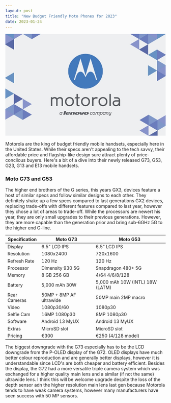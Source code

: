 ```yaml
---
layout: post
title: "New Budget Friendly Moto Phones for 2023"
date: 2023-01-24
---
```


![Motorola logo on a red background](/images/moto.jpg)

Motorola are the king of budget friendly mobile handsets, especially here in the United States. While their specs aren't appealing to the tech savvy, their affordable price and flagship-like design sure attract plenty of price-conciious buyers. Here's a bit of a dive into their newly released G73, G53, G23, G13 and E13 mobile handsets.

### Moto G73 and G53

The higher end brothers of the G series, this years GX3, devices feature a host of similar specs and follow similar designs to each other. They definitely shake up a few specs compared to last generations GX2 devices, replacing trade-offs with different features compared to last year, however they chose a lot of areas to trade-off. While the processors are newert his year, they are only small upgrades to their previous generations. However, they are more capable than the generation prior and bring sub-6GHz 5G to the higher end G-line.

| Specification | Moto G73                | Moto G53                        |
|---------------|-------------------------|---------------------------------|
| Display       | 6.5" LCD IPS            | 6.5" LCD IPS                    |
| Resolution    | 1080x2400               | 720x1600                        |
| Refresh Rate  | 120 Hz                  | 120 Hz                          |
| Processor     | Dimensity 930 5G        | Snapdragon 480+ 5G              |
| Memory        | 8 GB  256 GB            | 4/64   4/6/8/128                |
| Battery       | 5,000 mAh 30W           | 5,000 mAh 10W (INTL) 18W (LATM) |
| Rear Cameras  | 50MP + 8MP AF ultrawide | 50MP main 2MP macro             |
| Video         | 1080p30/60              | 1080p30                         |
| Selfie Cam    | 16MP 1080p30            | 8MP 1080p30                     |
| Software      | Android 13 MyUX         | Android 13 MyUX                 |
| Extras        | MicroSD slot            | MicroSD slot                    |
| Pricing       | €300                    | €250 (4/128 model)              |

The biggest downgrade with the G73 especially has to be the LCD downgrade from the P-OLED display of the G72. OLED displays have much better colour reproduction and are generally better displays, however it is understandable since LCD's are both cheaper and battery efficient. Besides the display, the G72 had a more versatile triple camera system which was exchanged for a higher quality main lens and a similar (if not the same) ultrawide lens. I think this will be welcome upgrade despite the loss of the depth sensor adn the higher resolution main lens last gen because Motorola tends to have weak camera systems, however many manufacturers have seen success with 50 MP sensors.

